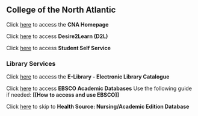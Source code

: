 ## College of the North Atlantic

Click [here](https://www.cna.nl.ca) to access the **CNA Homepage**

Click [here](https://d2l.cna.nl.ca/) to access **Desire2Learn (D2L)**

Click [here](https://ps-web1.cna.nl.ca/psp/CSPROD/?cmd=login) to access **Student Self Service**

### Library Services

Click [here](http://sirsi.cna.nl.ca/uhtbin/cgisirsi.exe/?ps=smO2lWTVxb/BV/X/60/502/X) to access the **E-Library - Electronic Library Catalogue**

Click [here](https://www.cna.nl.ca/secure/library-services.aspx) to access **EBSCO Academic Databases**
Use the following guide if needed: **[[How to access and use EBSCO]]**

Click [here](https://web.s.ebscohost.com/ehost/search/basic?vid=0&sid=a046df67-a1c4-4ccf-9389-6429179ce232%40redis) to skip to **Health Source: Nursing/Academic Edition Database**




